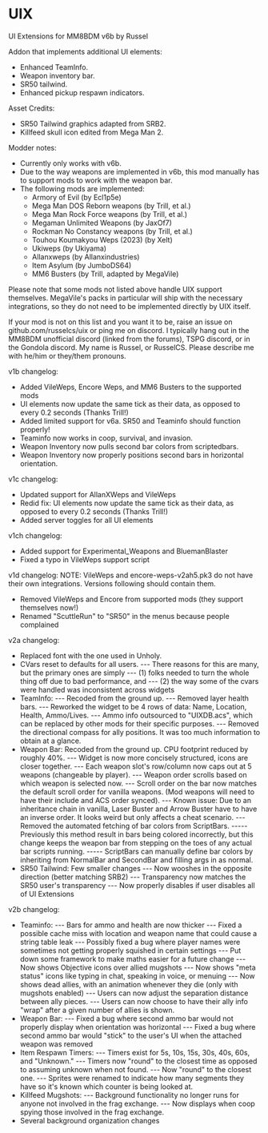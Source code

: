 # UIX

UI Extensions for MM8BDM v6b
by Russel

Addon that implements additional UI elements:
- Enhanced TeamInfo.
- Weapon inventory bar.
- SR50 tailwind.
- Enhanced pickup respawn indicators.

Asset Credits:
- SR50 Tailwind graphics adapted from SRB2.
- Killfeed skull icon edited from Mega Man 2.

Modder notes:
- Currently only works with v6b.
- Due to the way weapons are implemented in v6b, this mod manually has to support mods to work with the weapon bar.
- The following mods are implemented:
  - Armory of Evil (by Ecl1p5e)
  - Mega Man DOS Reborn weapons (by Trill, et al.)
  - Mega Man Rock Force weapons (by Trill, et al.)
  - Megaman Unlimited Weapons (by JaxOf7)
  - Rockman No Constancy weapons (by Trill, et al.)
  - Touhou Koumakyou Weps (2023) (by Xelt)
  - Ukiweps (by Ukiyama)
  - Allanxweps (by Allanxindustries)
  - Item Asylum (by JumboDS64)
  - MM6 Busters (by Trill, adapted by MegaVile)

Please note that some mods not listed above handle UIX support themselves. MegaVile's packs in particular will ship
with the necessary integrations, so they do not need to be implemented directly by UIX itself.

If your mod is not on this list and you want it to be, raise an issue on github.com/russelcs/uix or ping me on discord.
I typically hang out in the MM8BDM unofficial discord (linked from the forums), TSPG discord, or in the Gondola discord.
My name is Russel, or RusselCS. Please describe me with he/him or they/them pronouns.

v1b changelog:
- Added VileWeps, Encore Weps, and MM6 Busters to the supported mods
- UI elements now update the same tick as their data, as opposed to every 0.2 seconds (Thanks Trill!)
- Added limited support for v6a. SR50 and Teaminfo should function properly!
- Teaminfo now works in coop, survival, and invasion.
- Weapon Inventory now pulls second bar colors from scriptedbars.
- Weapon Inventory now properly positions second bars in horizontal orientation.

v1c changelog:
- Updated support for AllanXWeps and VileWeps
- Redid fix: UI elements now update the same tick as their data, as opposed to every 0.2 seconds (Thanks Trill!)
- Added server toggles for all UI elements

v1ch changelog:
- Added support for Experimental_Weapons and BluemanBlaster
- Fixed a typo in VileWeps support script

v1d changelog:
NOTE: VileWeps and encore-weps-v2ah5.pk3 do not have their own integrations. Versions following should contain them.
- Removed VileWeps and Encore from supported mods (they support themselves now!)
- Renamed "ScuttleRun" to "SR50" in the menus because people complained

v2a changelog:
- Replaced font with the one used in Unholy.
- CVars reset to defaults for all users.
--- There reasons for this are many, but the primary ones are simply 
--- (1) folks needed to turn the whole thing off due to bad performance, and
--- (2) the way some of the cvars were handled was inconsistent across widgets
- TeamInfo:
--- Recoded from the ground up.
--- Removed layer health bars.
--- Reworked the widget to be 4 rows of data: Name, Location, Health, Ammo/Lives.
--- Ammo info outsourced to "UIXDB.acs", which can be replaced by other mods for their specific purposes.
--- Removed the directional compass for ally positions. It was too much information to obtain at a glance.
- Weapon Bar: Recoded from the ground up. CPU footprint reduced by roughly 40%.
--- Widget is now more concisely structured, icons are closer together.
--- Each weapon slot's row/column now caps out at 5 weapons (changeable by player).
--- Weapon order scrolls based on which weapon is selected now.
--- Scroll order on the bar now matches the default scroll order for vanilla weapons. (Mod weapons will need to have their include and ACS order synced).
--- Known issue: Due to an inheritance chain in vanilla, Laser Buster and Arrow Buster have to have an inverse order. It looks weird but only affects a cheat scenario.
--- Removed the automated fetching of bar colors from ScriptBars.
----- Previously this method result in bars being colored incorrectly, but this change keeps the weapon bar from stepping on the toes of any actual bar scripts running.
----- ScriptBars can manually define bar colors by inheriting from NormalBar and SecondBar and filling args in as normal.
- SR50 Tailwind: Few smaller changes
--- Now wooshes in the opposite direction (better matching SRB2)
--- Transparency now matches the SR50 user's transparency
--- Now properly disables if user disables all of UI Extensions

v2b changelog:
- Teaminfo:
--- Bars for ammo and health are now thicker
--- Fixed a possible cache miss with location and weapon name that could cause a string table leak
--- Possibly fixed a bug where player names were sometimes not getting properly squished in certain settings
--- Put down some framework to make maths easier for a future change
--- Now shows Objective icons over allied mugshots
--- Now shows "meta status" icons like typing in chat, speaking in voice, or menuing
--- Now shows dead allies, with an animation whenever they die (only with mugshots enabled)
--- Users can now adjust the separation distance between ally pieces.
--- Users can now choose to have their ally info "wrap" after a given number of allies is shown.
- Weapon Bar:
--- Fixed a bug where second ammo bar would not properly display when orientation was horizontal
--- Fixed a bug where second ammo bar would "stick" to the user's UI when the attached weapon was removed
- Item Respawn Timers:
--- Timers exist for 5s, 10s, 15s, 30s, 40s, 60s, and "Unknown."
--- Timers now "round" to the closest time as opposed to assuming unknown when not found.
--- Now "round" to the closest one.
--- Sprites were renamed to indicate how many segments they have so it's known which counter is being looked at.
- Killfeed Mugshots:
--- Background functionality no longer runs for anyone not involved in the frag exchange.
--- Now displays when coop spying those involved in the frag exchange.
- Several background organization changes
